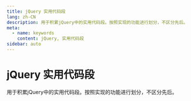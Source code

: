 ```yaml
---
title: jQuery 实用代码段
lang: zh-CN
description: 用于积累jQuery中的实用代码段。按照实现的功能进行划分，不区分先后。
meta:
  - name: keywords
    content: jQuery, 实用代码段
sidebar: auto
---
```


# jQuery 实用代码段 #

用于积累jQuery中的实用代码段。按照实现的功能进行划分，不区分先后。
